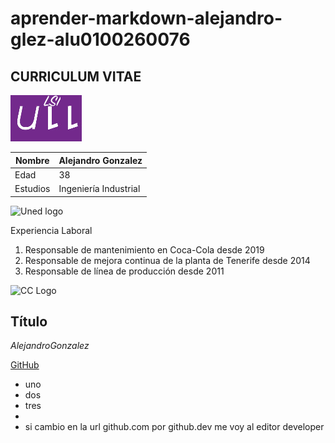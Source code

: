 # aprender-markdown-alejandro-glez-alu0100260076

## CURRICULUM VITAE

![ull logo](ull.gif)

Nombre | Alejandro Gonzalez 
-------|--------
Edad | 38
Estudios | Ingeniería Industrial

![Uned logo](http://portal.uned.es/NUEVOWEB/IMAGENES/logo_uned.gif)

Experiencia Laboral
1. Responsable de mantenimiento en Coca-Cola desde 2019
2. Responsable de mejora continua de la planta de Tenerife desde 2014
3. Responsable de línea de producción desde 2011

![CC Logo](https://logos-marcas.com/coca-cola-logo/)


## Título
*AlejandroGonzalez*

[GitHub](http://github.com)

* uno
* dos
* tres
* 
* si cambio en la url github.com por github.dev me voy al editor developer
